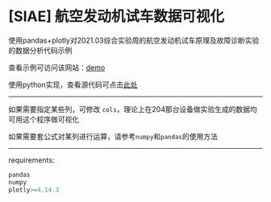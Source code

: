 # [SIAE] 航空发动机试车数据可视化

使用pandas+plotly对2021.03综合实验周的航空发动机试车原理及故障诊断实验的数据分析代码示例

查看示例可访问该网站：[demo](https://laorange.github.io/ae_test_run/demo.html)

使用python实现，查看源代码可点击[此处](https://github.com/laorange/ae_test_run/blob/main/parse.py)

---------------

如果需要指定某些列，可修改 ``cols``，理论上在204那台设备做实验生成的数据均可用这个程序做可视化

如果需要套公式对某列进行运算，请参考``numpy``和``pandas``的使用方法

---------------

requirements:

```python
pandas
numpy
plotly>=4.14.3
```

